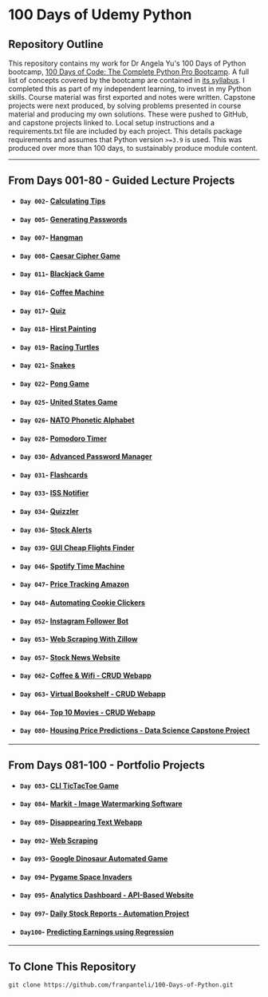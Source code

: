  # 100 Days of Udemy Python 

## Repository Outline 
This repository contains my work for Dr Angela Yu's 100 Days of Python bootcamp, [100 Days of Code: The Complete Python Pro Bootcamp](https://www.udemy.com/course/100-days-of-code/?kw=100+day&src=sac&couponCode=ACCAGE0923). A full list of concepts covered by the bootcamp are contained in [its syllabus](https://github.com/franpanteli/100-Days-of-Python/blob/main/syllabus.pdf). I completed this as part of my independent learning, to invest in my Python skills. Course material was first exported and notes were written. Capstone projects were next produced, by solving problems presented in course material and producing my own solutions. These were pushed to GitHub, and capstone projects linked to. Local setup instructions and a requirements.txt file are included by each project. This details package requirements and assumes that Python version `>=3.9` is used. This was produced over more than 100 days, to sustainably produce module content.
___

## From **Days 001-80** - Guided Lecture Projects
- #### `Day 002`- [Calculating Tips](./Days%20001-005/Day_002/)
- #### `Day 005`- [Generating Passwords](./Days%20001-005/Day_005/)
- #### `Day 007`- [Hangman](./Days%20006-010/Day_007/)
- #### `Day 008`- [Caesar Cipher Game](./Days%20006-010/Day_008/)
- #### `Day 011`- [Blackjack Game](./Days%20011-015/Day_011/)
- #### `Day 016`- [Coffee Machine](./Days%20016-020/Day_016/)
- #### `Day 017`- [Quiz](./Days%20016-020/Day_017/)
- #### `Day 018`- [Hirst Painting](./Days%20016-020/Day_018/)
- #### `Day 019`- [Racing Turtles](./Days%20016-020/Day_019/)
- #### `Day 021`- [Snakes](./Days%20021-025/Day_021/)
- #### `Day 022`- [Pong Game](./Days%20021-025/Day_022/)
- #### `Day 025`- [United States Game](./Days%20021-025/Day_025/)
- #### `Day 026`- [NATO Phonetic Alphabet](./Days%20026-030/Day_026/)
- #### `Day 028`- [Pomodoro Timer](./Days%20026-030/Day_028/)
- #### `Day 030`- [Advanced Password Manager](./Days%20026-030/Day_030/)
- #### `Day 031`- [Flashcards](./Days%20031-035/Day_031/)
- #### `Day 033`- [ISS Notifier](./Days%20031-035/Day_033/)
- #### `Day 034`- [Quizzler](./Days%20031-035/Day_034/)
- #### `Day 036`- [Stock Alerts](./Days%20036-040/Day_036/)
- #### `Day 039`- [GUI Cheap Flights Finder](./Days%20036-040/Day_039/)
- #### `Day 046`- [Spotify Time Machine](./Days%20041-046/Day_046/)
- #### `Day 047`- [Price Tracking Amazon](./Days%20047-050/Day_047/)
- #### `Day 048`- [Automating Cookie Clickers](./Days%20047-050/Day_048/)
- #### `Day 052`- [Instagram Follower Bot](./Days%20051-055/Day_052/)
- #### `Day 053`- [Web Scraping With Zillow](./Days%20051-055/Day_053/)
- #### `Day 057`- [Stock News Website](./Days%20056-060/Day_057/)
- #### `Day 062`- [Coffee & Wifi - CRUD Webapp](./Days%20061-065/Day_062/)
- #### `Day 063`- [Virtual Bookshelf - CRUD Webapp](./Days%20061-065/Day_063/)
- #### `Day 064`- [Top 10 Movies - CRUD Webapp](./Days%20061-065/Day_064/)
- #### `Day 080`- [Housing Price Predictions - Data Science Capstone Project](./Days%20076-080/Day_080/)

___

## From **Days 081-100** - Portfolio Projects
- #### `Day 083`- [CLI TicTacToe Game](./Days%20081-085/Day_083/)
- #### `Day 084`- [Markit - Image Watermarking Software](./Days%20081-085/Day_084/)
- #### `Day 089`- [Disappearing Text Webapp](./Days%20086-090/Day_089/)
- #### `Day 092`- [Web Scraping](./Days%20091-095/Day_092/)
- #### `Day 093`- [Google Dinosaur Automated Game](./Days%20091-095/Day_093/)
- #### `Day 094`- [Pygame Space Invaders](./Days%20091-095/Day_094/)
- #### `Day 095`- [Analytics Dashboard - API-Based Website](./Days%20091-095/Day_095/)
- #### `Day 097`- [Daily Stock Reports - Automation Project](./Days%20096-100/Day_097/)
- #### `Day100`- [Predicting Earnings using Regression](./Days%20096-100/Day_100/)
___
## To Clone This Repository 
```
git clone https://github.com/franpanteli/100-Days-of-Python.git
